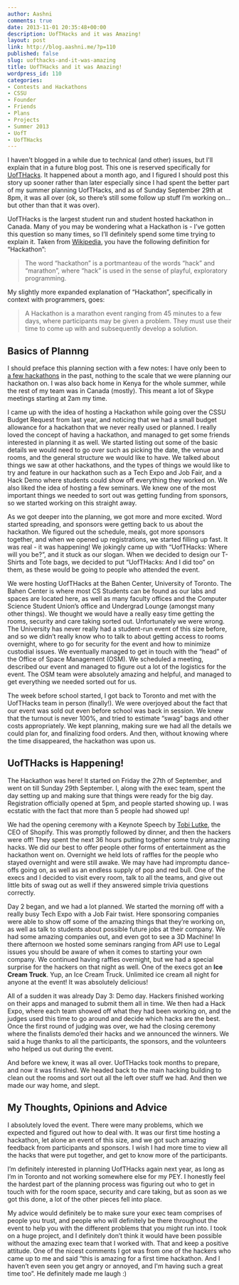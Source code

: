 ```yaml
---
author: Aashni
comments: true
date: 2013-11-01 20:35:48+00:00
description: UofTHacks and it was Amazing!
layout: post
link: http://blog.aashni.me/?p=110
published: false
slug: uofthacks-and-it-was-amazing
title: UofTHacks and it was Amazing!
wordpress_id: 110
categories:
- Contests and Hackathons
- CSSU
- Founder
- Friends
- Plans
- Projects
- Summer 2013
- UofT
- UofTHacks
---
```


I haven't blogged in a while due to technical (and other) issues, but I'll explain that in a future blog post. This one is reserved specifically for [UofTHacks](“http://www.uofthacks.com”). It happened about a month ago, and I figured I should post this story up sooner rather than later especially since I had spent the better part of my summer planning UofTHacks, and as of Sunday September 29th at 8pm, it was all over (ok, so there’s still some follow up stuff I’m working on… but other than that it was over).

UofTHacks is the largest student run and student hosted hackathon in Canada. Many of you may be wondering what a Hackathon is - I’ve gotten this question so many times, so I’ll definitely spend some time trying to explain it. Taken from [Wikipedia](“http://en.wikipedia.org/wiki/Hackathon), you have the following definition for “Hackathon”:



<blockquote>The word “hackathon” is a portmanteau of the words “hack” and “marathon”, where “hack” is used in the sense of playful, exploratory programming.</blockquote>




My slightly more expanded explanation of “Hackathon”, specifically in context with programmers, goes:



<blockquote>A Hackathon is a marathon event ranging from 45 minutes to a few days, where participants may be given a problem. They must use their time to come up with and subsequently develop a solution.</blockquote>





## Basics of Plannng



I should preface this planning section with a few notes: I have only been to [a few hackathons](“http://www.aashni.me/contests.php”) in the past, nothing to the scale that we were planning our hackathon on. I was also back home in Kenya for the whole summer, while the rest of my team was in Canada (mostly). This meant a lot of Skype meetings starting at 2am my time.

I came up with the idea of hosting a Hackathon while going over the CSSU Budget Request from last year, and noticing that we had a small budget allowance for a hackathon that we never really used or planned. I really loved the concept of having a hackathon, and managed to get some friends interested in planning it as well. We started listing out some of the basic details we would need to go over such as picking the date, the venue and rooms, and the general structure we would like to have. We talked about things we saw at other hackathons, and the types of things we would like to try and feature in our hackathon such as a Tech Expo and Job Fair, and a Hack Demo where students could show off everything they worked on. We also liked the idea of hosting a few seminars. We knew one of the most important things we needed to sort out was getting funding from sponsors, so we started working on this straight away. 

As we got deeper into the planning, we got more and more excited. Word started spreading, and sponsors were getting back to us about the hackathon. We figured out the schedule, meals, got more sponsors together, and when we opened up registrations, we started filling up fast. It was real - it was happening! We jokingly came up with “UofTHacks: Where will you be?”, and it stuck as our slogan. When we decided to design our T-Shirts and Tote bags, we decided to put “UofTHacks: And I did too” on them, as these would be going to people who attended the event. 

We were hosting UofTHacks at the Bahen Center, University of Toronto. The Bahen Center is where most CS Students can be found as our labs and spaces are located here, as well as many faculty offices and the Computer Science Student Union’s office and Undergrad Lounge (amongst many other things). We thought we would have a really easy time getting the rooms, security and care taking sorted out. Unfortunately we were wrong. The University has never really had a student-run event of this size before, and so we didn’t really know who to talk to about getting access to rooms overnight, where to go for security for the event and how to minimize custodial issues. We eventually managed to get in touch with the “head” of the Office of Space Management (OSM). We scheduled a meeting, described our event and managed to figure out a lot of the logistics for the event. The OSM team were absolutely amazing and helpful, and managed to get everything we needed sorted out for us.

The week before school started, I got back to Toronto and met with the UofTHacks team in person (finally!). We were overjoyed about the fact that our event was sold out even before school was back in session. We knew that the turnout is never 100%, and tried to estimate “swag” bags and other costs appropriately. We kept planning, making sure we had all the details we could plan for, and finalizing food orders. And then, without knowing where the time disappeared, the hackathon was upon us.



## UofTHacks is Happening!



The Hackathon was here! It started on Friday the 27th of September, and went on till Sunday 29th September. I, along with the exec team, spent the day setting up and making sure that things were ready for the big day. Registration officially opened at 5pm, and people started showing up. I was ecstatic with the fact that more than 5 people had showed up! 

We had the opening ceremony with a Keynote Speech by [Tobi Lutke](https://twitter.com/tobi), the CEO of Shopify. This was promptly followed by dinner, and then the hackers were off! They spent the next 36 hours putting together some truly amazing hacks. We did our best to offer people other forms of entertainment as the hackathon went on. Overnight we held lots of raffles for the people who stayed overnight and were still awake. We may have had impromptu dance-offs going on, as well as an endless supply of pop and red bull. One of the execs and I decided to visit every room, talk to all the teams, and give out little bits of swag out as well if they answered simple trivia questions correctly.

Day 2 began, and we had a lot planned. We started the morning off with a really busy Tech Expo with a Job Fair twist. Here sponsoring companies were able to show off some of the amazing things that they’re working on, as well as talk to students about possible future jobs at their company. We had some amazing companies out, and even got to see a 3D Machine! In there afternoon we hosted some seminars ranging from API use to Legal issues you should be aware of when it comes to starting your own company. We continued having raffles overnight, but we had a special surprise for the hackers on that night as well. One of the execs got an **Ice Cream Truck**. Yup, an Ice Cream Truck. Unlimited ice cream all night for anyone at the event! It was absolutely delicious! 

All of a sudden it was already Day 3: Demo day. Hackers finished working on their apps and managed to submit them all in time. We then had a Hack Expo, where each team showed off what they had been working on, and the judges used this time to go around and decide which hacks are the best. Once the first round of judging was over, we had the closing ceremony where the finalists demo’ed their hacks and we announced the winners. We said a huge thanks to all the participants, the sponsors, and the volunteers who helped us out during the event. 

And before we knew, it was all over. UofTHacks took months to prepare, and now it was finished. We headed back to the main hacking building to clean out the rooms and sort out all the left over stuff we had. And then we made our way home, and slept.



## My Thoughts, Opinions and Advice



I absolutely loved the event. There were many problems, which we expected and figured out how to deal with. It was our first time hosting a hackathon, let alone an event of this size, and we got such amazing feedback from participants and sponsors. I wish I had more time to view all the hacks that were put together, and get to know more of the participants. 

I’m definitely interested in planning UofTHacks again next year, as long as I’m in Toronto and not working somewhere else for my PEY. I honestly feel the hardest part of the planning process was figuring out who to get in touch with for the room space, security and care taking, but as soon as we got this done, a lot of the other pieces fell into place.

My advice would definitely be to make sure your exec team comprises of people you trust, and people who will definitely be there throughout the event to help you with the different problems that you might run into. I took on a huge project, and I definitely don’t think it would have been possible without the amazing exec team that I worked with. That and keep a positive attitude. One of the nicest comments I got was from one of the hackers who came up to me and said “this is amazing for a first time hackathon. And I haven’t even seen you get angry or annoyed, and I'm having such a great time too”. He definitely made me laugh :)
